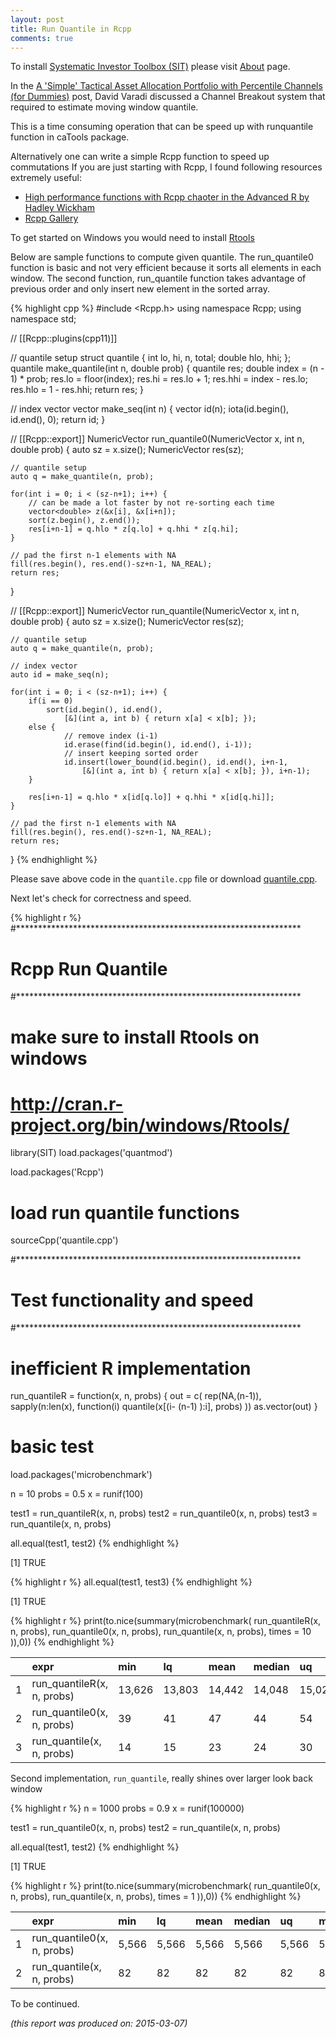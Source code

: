 ```yaml
---
layout: post
title: Run Quantile in Rcpp
comments: true
---
```



To install [Systematic Investor Toolbox (SIT)](https://github.com/systematicinvestor/SIT) please visit [About](',base.url,'about) page.





In the [A 'Simple' Tactical Asset Allocation Portfolio with Percentile Channels (for Dummies)](https://cssanalytics.wordpress.com/2015/02/08/a-simple-tactical-asset-allocation-portfolio-with-percentile-channels-for-dummies/)
post, David Varadi discussed a Channel Breakout system that required to estimate moving window quantile.

This is a time consuming operation that can be speed up with runquantile function in caTools package.

Alternatively one can write a simple Rcpp function to speed up commutations If you are just starting 
with Rcpp, I found following resources extremely useful:

* [High performance functions with Rcpp chaoter in the Advanced R by Hadley Wickham](http://adv-r.had.co.nz/Rcpp.html)
* [Rcpp Gallery](http://gallery.rcpp.org/)

To get started on Windows you would need to install [Rtools](http://cran.r-project.org/bin/windows/Rtools/)

Below are sample functions to compute given quantile. The run_quantile0 function is basic and not
very efficient because it sorts all elements in each window. The second function, run_quantile
function takes advantage of previous order and only insert new element in the sorted array.

{% highlight cpp %}
#include <Rcpp.h>
using namespace Rcpp;
using namespace std;

// [[Rcpp::plugins(cpp11)]]

// quantile setup
struct quantile {
	int lo, hi, n, total;
	double hlo, hhi;
};
quantile make_quantile(int n, double prob) {
	quantile res;
	double index = (n - 1) * prob;
	res.lo = floor(index);
	res.hi = res.lo + 1;
	res.hhi = index - res.lo;
	res.hlo = 1 - res.hhi;
	return res;	
}

// index vector
vector<int> make_seq(int n) {
	vector<int> id(n);
	iota(id.begin(), id.end(), 0);
	return id;
}

// [[Rcpp::export]]
NumericVector run_quantile0(NumericVector x, int n, double prob) {
	auto sz = x.size();
	NumericVector res(sz);	
	
	// quantile setup
	auto q = make_quantile(n, prob);

	for(int i = 0; i < (sz-n+1); i++) {
		// can be made a lot faster by not re-sorting each time
		vector<double> z(&x[i], &x[i+n]);
		sort(z.begin(), z.end());    	
		res[i+n-1] = q.hlo * z[q.lo] + q.hhi * z[q.hi];  
	}
    
	// pad the first n-1 elements with NA
	fill(res.begin(), res.end()-sz+n-1, NA_REAL);
	return res;	
}

// [[Rcpp::export]]
NumericVector run_quantile(NumericVector x, int n, double prob) {
	auto sz = x.size();
	NumericVector res(sz);	
	
	// quantile setup
	auto q = make_quantile(n, prob);

	// index vector
	auto id = make_seq(n);
	
	for(int i = 0; i < (sz-n+1); i++) {
		if(i == 0)
			sort(id.begin(), id.end(), 
				[&](int a, int b) { return x[a] < x[b]; });
		else {
	    		// remove index (i-1)
		    	id.erase(find(id.begin(), id.end(), i-1));
		    	// insert keeping sorted order
	    		id.insert(lower_bound(id.begin(), id.end(), i+n-1, 
	    			[&](int a, int b) { return x[a] < x[b]; }), i+n-1);
		}    
		
		res[i+n-1] = q.hlo * x[id[q.lo]] + q.hhi * x[id[q.hi]];  
	}
    
	// pad the first n-1 elements with NA
	fill(res.begin(), res.end()-sz+n-1, NA_REAL);
	return res;	
}
{% endhighlight %}

Please save above code in the `quantile.cpp` file or download [quantile.cpp](/public/doc/quantile.cpp).

Next let's check for correctness and speed. 


{% highlight r %}
#*****************************************************************
# Rcpp Run Quantile
#*****************************************************************
# make sure to install Rtools on windows
# http://cran.r-project.org/bin/windows/Rtools/
library(SIT)
load.packages('quantmod')

load.packages('Rcpp')

# load run quantile functions
sourceCpp('quantile.cpp')

#*****************************************************************
# Test functionality and speed
#*****************************************************************
# inefficient R implementation
run_quantileR = function(x, n, probs) {
	out = c( rep(NA,(n-1)), sapply(n:len(x), function(i) quantile(x[(i- (n-1) ):i], probs) ))
	as.vector(out)
}	


# basic test
load.packages('microbenchmark')

n = 10
probs = 0.5
x = runif(100)

test1 = run_quantileR(x, n, probs)
test2 = run_quantile0(x, n, probs)
test3 = run_quantile(x, n, probs)

all.equal(test1, test2)
{% endhighlight %}

[1] TRUE


{% highlight r %}
all.equal(test1, test3)
{% endhighlight %}

[1] TRUE


{% highlight r %}
print(to.nice(summary(microbenchmark(
	run_quantileR(x, n, probs),
	run_quantile0(x, n, probs),
	run_quantile(x, n, probs),
	times = 10
)),0))
{% endhighlight %}



|   |expr                       |min    |lq     |mean   |median |uq     |max    |neval  |
|:--|:--------------------------|:------|:------|:------|:------|:------|:------|:------|
|1  |run_quantileR(x, n, probs) |13,626 |13,803 |14,442 |14,048 |15,025 |16,197 |    10 |
|2  |run_quantile0(x, n, probs) |    39 |    41 |    47 |    44 |    54 |    58 |    10 |
|3  |run_quantile(x, n, probs)  |    14 |    15 |    23 |    24 |    30 |    32 |    10 |
    

Second implementation, `run_quantile`, really shines over larger look back window


{% highlight r %}
n = 1000
probs = 0.9
x = runif(100000)

test1 = run_quantile0(x, n, probs)
test2 = run_quantile(x, n, probs)

all.equal(test1, test2)
{% endhighlight %}

[1] TRUE


{% highlight r %}
print(to.nice(summary(microbenchmark(
	run_quantile0(x, n, probs),
	run_quantile(x, n, probs),
	times = 1
)),0))
{% endhighlight %}



|   |expr                       |min   |lq    |mean  |median |uq    |max   |neval |
|:--|:--------------------------|:-----|:-----|:-----|:------|:-----|:-----|:-----|
|1  |run_quantile0(x, n, probs) |5,566 |5,566 |5,566 |5,566  |5,566 |5,566 |    1 |
|2  |run_quantile(x, n, probs)  |   82 |   82 |   82 |   82  |   82 |   82 |    1 |
    

To be continued.


*(this report was produced on: 2015-03-07)*
